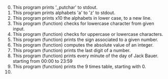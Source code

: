 0. This program prints '_putchar' to stdout.
1. This program prints alphabets 'a' to 'z' to stdout.
2. This program prints x10 the alphabets in lower case, to a new line.
3. This program (function) checks for lowercase character from given input.
4. This program (function) checks for uppercase or lowercase characters.
5. This program (function) prints the sign associated to a given number.
6. This program (function) computes the absolute value of an integer.
7. This program (function) prints the last digit of a number.
8. This program (function) prints every minute of the day of Jack Bauer. starting from 00:00 to 23:59
9. This program (function) prints the 9 times table, starting with 0.
10.